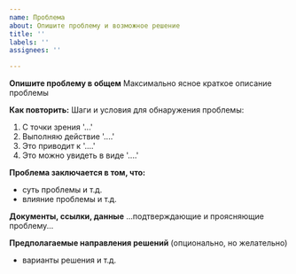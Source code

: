 ```yaml
---
name: Проблема
about: Опишите проблему и возможное решение
title: ''
labels: ''
assignees: ''

---
```


**Опишите проблему в общем**
Максимально ясное краткое описание проблемы

**Как повторить:**
Шаги и условия для обнаружения проблемы:
1. С точки зрения '...'
2. Выполняю действие '....'
3. Это приводит к '....'
4. Это можно увидеть в виде '....'

**Проблема заключается в том, что:**
- суть проблемы и т.д.
- влияние проблемы и т.д.

**Документы, ссылки, данные**
...подтверждающие и проясняющие проблему...

**Предполагаемые направления решений**
(опционально, но желательно) 
- варианты решения и т.д.
